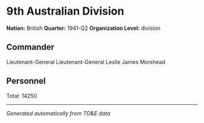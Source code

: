 # 9th Australian Division

**Nation:** British
**Quarter:** 1941-Q2
**Organization Level:** division

## Commander

Lieutenant-General Lieutenant-General Leslie James Morshead

## Personnel

Total: 14250

---
*Generated automatically from TO&E data*
